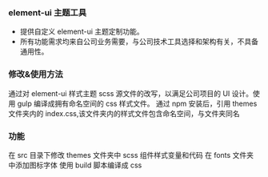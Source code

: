 ### element-ui 主题工具

- 提供自定义 element-ui 主题定制功能。
- 所有功能需求均来自公司业务需要，与公司技术工具选择和架构有关，不具备通用性。

### 修改&使用方法

通过对 element-ui 样式主题 scss 源文件的改写，以满足公司项目的 UI 设计。使用 gulp 编译成拥有命名空间的 css 样式文件。
通过 npm 安装后，引用 themes 文件夹内的 index.css,该文件夹内的样式文件包含命名空间，与文件夹同名

### 功能

在 src 目录下修改 themes 文件夹中 scss 组件样式变量和代码
在 fonts 文件夹中添加图标字体
使用 build 脚本编译成 css
